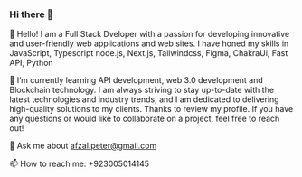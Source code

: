 ### Hi there 👋
🔭 Hello! I am a Full Stack Dveloper with a passion for developing innovative and user-friendly web applications and web sites. I have honed my skills in JavaScript, Typescript node.js, Next.js, Tailwindcss, Figma, ChakraUi, Fast API, Python

🌱 I’m currently learning API development, web 3.0 development and Blockchain technology. I am always striving to stay up-to-date with the latest technologies and industry trends, and I am dedicated to delivering high-quality solutions to my clients.
Thanks to review my profile. If you have any questions or would like to collaborate on a project, feel free to reach out!

💬 Ask me about afzal.peter@gmail.com

📫 How to reach me: +923005014145

